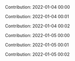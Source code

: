 Contribution: 2022-01-04 00:00

Contribution: 2022-01-04 00:01

Contribution: 2022-01-04 00:02

Contribution: 2022-01-05 00:00

Contribution: 2022-01-05 00:01

Contribution: 2022-01-05 00:02

